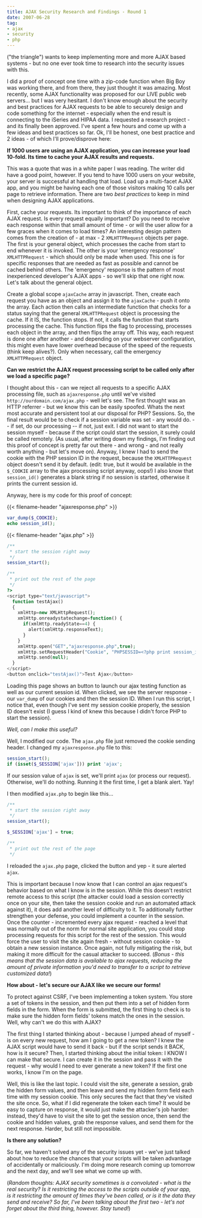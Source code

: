 ```yaml
---
title: AJAX Security Research and Findings - Round 1
date: 2007-06-28
tag:
- ajax
- security
- php
---
```

("the triangle") wants to keep implementing more and more AJAX based systems - but no one ever took time to research into the security issues with this.  

<!--more-->

I did a proof of concept one time with a zip-code function when Big Boy was working there, and from there, they just thought it was amazing.  Most recently, some AJAX functionality was proposed for our LIVE public web servers... but I was very hesitant.  I don't know enough about the security and best practices for AJAX requests to be able to securely design and code something for the internet - especially when the end result is connecting to the iSeries and HIPAA data.  I requested a research project - and its finally been approved.  I've spent a few hours and come up with a few ideas and best practices so far.  Ok, I'll be honest, one best practice and 2 ideas - of which I'll prove/disprove here:

**If 1000 users are using an AJAX application, you can increase your load 10-fold.  Its time to cache your AJAX results and requests.**

This was a quote that was in a white paper I was reading.  The writer did have a good point, however.  If you tend to have 1000 users on your website, your server is successful at handling that load.  Load up  a multi-facet AJAX app, and you might be having each one of those visitors making 10 calls per page to retrieve information.  There are two _best practices_ to keep in mind when designing AJAX applications.

First, cache your requests.  Its important to think of the importance of each AJAX request.  Is every request equally important?  Do you need to receive each response within that small amount of time - or will the user allow for a few graces when it comes to load times?  An interesting design pattern comes from the creation of - at max - 2 `XMLHTTPRequest` objects per page.  The first is your general object, which processes the cache from start to end whenever it is invoked.  The other is your 'emergency response' `XMLHTTPRequest` - which should only be made when used.  This one is for specific responses that are needed as fast as possible and cannot be cached behind others.  The 'emergency' response is the pattern of most inexperienced developer's AJAX apps - so we'll skip that one right now.  Let's talk about the general object.

Create a global scope `ajaxCache` array in javascript.  Then, create each request you have as an object and assign it to the `ajaxCache` - push it onto the array.  Each action then calls an intermediate function that checks for a status saying that the general `XMLHTTPRequest` object is processing the cache.  If it IS, the function stops.  If not, it calls the function that starts processing the cache.  This function flips the flag to processing, processes each object in the array, and then flips the array off.  This way, each request is done one after another - and depending on your webserver configuration, this might even have lower overhead because of the speed of the requests (think keep alives?).  Only when necessary, call the emergency `XMLHTTPRequest` object.

**Can we restrict the AJAX request processing script to be called only after we load a specific page?**

I thought about this - can we reject all requests to a specific AJAX processing file, such as `ajaxresponse.php` until we've visited `http://ourdomain.com/ajax.php` - well let's see.  The first thought was an HTTP referrer - but we know this can be easily spoofed.  Whats the next most accurate and persistent tool at our disposal for PHP?  Sessions.  So, the final result would be to check if a session variable was set - any would do.  -- if set, do our processing -- if not, just exit.  I did not want to start the session myself - because if the script could start the session, it surely could be called remotely.  (As usual, after writing down my findings, I'm finding out this proof of concept is pretty far out there - and wrong - and not really worth anything - but let's move on).  Anyway, I knew I had to send the cookie with the PHP session ID in the request, because the `XMLHTTPRequest` object doesn't send it by default.  (edit: true, but it would be available in the `$_COOKIE` array to the ajax processing script anyway, oops!)  I also know that `session_id()` generates a blank string if no session is started, otherwise it prints the current session id.

Anyway, here is my code for this proof of concept:

{{< filename-header "ajaxresponse.php" >}}
```php
var_dump($_COOKIE);
echo session_id();
```

{{< filename-header "ajax.php" >}}
```php
/**
 * start the session right away
 */
session_start();

/**
 * print out the rest of the page
 */
?>
<script type="text/javascript">
  function testAjax()
  {
    xmlHttp=new XMLHttpRequest();
    xmlHttp.onreadystatechange=function() {
      if(xmlHttp.readyState==4) {
        alert(xmlHttp.responseText);
      }
    }
    xmlHttp.open("GET","ajaxresponse.php",true);
    xmlHttp.setRequestHeader("Cookie", "PHPSESSID=<?php print session_id(); ?>");
    xmlHttp.send(null);
  }
</script>
<button onclick="testAjax()">Test Ajax</button>
```

Loading this page shows an button to launch our ajax testing function as well as our current session id.  When clicked, we see the server response - our `var_dump` of our cookies and then the session ID.  When I run this script, I notice that, even though I've sent my session cookie properly, the session ID doesn't exist (I guess I kind of knew this because I didn't force PHP to start the session).

_Well, can I make this useful?_

Well, I modified our code.  The `ajax.php` file just removed the cookie sending header.  I changed my `ajaxresponse.php` file to this:

```php
session_start();
if (isset($_SESSION['ajax'])) print 'ajax';
```

If our session value of `ajax` is set, we'll print `ajax` (or process our request).  Otherwise, we'll do nothing.  Running it the first time, I get a blank alert.  Yay!

I then modified `ajax.php` to begin like this...

```php
/**
 * start the session right away
 */
session_start();

$_SESSION['ajax'] = true;

/**
 * print out the rest of the page
 */
```

I reloaded the `ajax.php` page, clicked the button and yep - it sure alerted `ajax`.

This is important because I now know that I can control an ajax request's behavior based on what I know is in the session.  While this doesn't restrict remote access to this script (the attacker could load a session correctly once on your site, then take the session cookie and run an automated attack against it), it does add another level of difficulty to it.  To additionally further strengthen your defense, you could implement a counter in the session.  Once the counter - incremented every ajax request - reached a level that was normally out of the norm for normal site application, you could stop processing requests for this script for the rest of the session.  This would force the user to visit the site again fresh - without session cookie - to obtain a new session instance.  Once again, not fully mitigating the risk, but making it more difficult for the casual attacker to succeed.  (_Bonus - this means that the session data is available to ajax requests, reducing the amount of private information you'd need to transfer to a script to retrieve customized data!_)

**How about - let's secure our AJAX like we secure our forms!**

To protect against CSRF, I've been implementing a token system.  You store a set of tokens in the session, and then put them into a set of hidden form fields in the form.  When the form is submitted, the first thing to check is to make sure the hidden form fields' tokens match the ones in the session.  Well, why can't we do this with AJAX?

The first thing I started thinking about - because I jumped ahead of myself - is on every new request, how am I going to get a new token?  I knew the AJAX script would have to send it back - but if the script sends it BACK, how is it secure?  Then, I started thinking about the initial token: I KNOW I can make that secure.  I can create it in the session and pass it with the request - why would I need to ever generate a new token?  If the first one works, I know I'm on the page.

Well, this is like the last topic.  I could visit the site, generate a session, grab the hidden form values, and then leave and send my hidden form field each time with my session cookie.  This only secures the fact that they've visited the site once.  So, what if I did regenerate the token each time?  It would be easy to capture on response, it would just make the attacker's job harder: instead, they'd have to visit the site to get the session once, then send the cookie and hidden values, grab the response values, and send them for the next response.   Harder, but still not impossible.

**Is there any solution?**

So far, we haven't solved any of the security issues yet - we've just talked about how to reduce the chances that your scripts will be taken advantage of accidentally or maliciously.  I'm doing more research coming up tomorrow and the next day, and we'll see what we come up with.

(_Random thoughts:  AJAX security sometimes is a convoluted - what is the real security? Is it restricting the access to the scripts outside of your app, is it restricting the amount of times they've been called, or is it the data they send and receive?   So far, I've been talking about the first two - let's not forget about the third thing, however.  Stay tuned!_)
